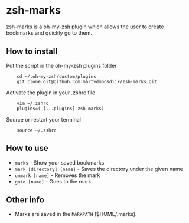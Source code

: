 # zsh-marks

zsh-marks is a [oh-my-zsh](https://github.com/robbyrussell/oh-my-zsh) plugin which allows the user to create bookmarks and quickly go to them.

## How to install 

Put the script in the oh-my-zsh plugins folder
```
    cd ~/.oh-my-zsh/custom/plugins
    git clone git@github.com:martvdmoosdijk/zsh-marks.git
```

Activate the plugin in your .zshrc file
```
    vim ~/.zshrc
    plugins=( [...plugins] zsh-marks)
```

Source or restart your terminal
```
    source ~/.zshrc
```

## How to use

* `marks` - Show your saved bookmarks
* `mark [directory] [name]` - Saves the directory under the given name
* `unmark [name]` - Removes the mark
* `goto [name]` - Goes to the mark

## Other info

* Marks are saved in the `MARKPATH` ($HOME/.marks).


